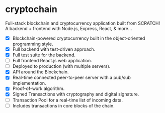# cryptochain
Full-stack blockchain and cryptocurrency application built from SCRATCH!  
A backend + frontend with Node.js, Express, React, &amp; more...

- [x] Blockchain-powered cryptocurrency built in the object-oriented programming style.
- [x] Full backend with test-driven approach.
- [x] Full test suite for the backend.
- [ ] Full frontend React.js web application.
- [ ] Deployed to production (with multiple servers).
- [x] API around the Blockchain.
- [x] Real-time connected peer-to-peer server with a pub/sub implementation.
- [x] Proof-of-work algorithm.
- [x] Signed Transactions with cryptography and digital signature.
- [ ] Transaction Pool for a real-time list of incoming data.
- [ ] Includes transactions in core blocks of the chain.